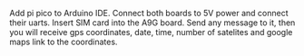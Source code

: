 Add pi pico to Arduino IDE.
Connect both boards to 5V power and connect their uarts.
Insert SIM card into the A9G board.
Send any message to it, then you will receive gps coordinates, date, time, number of satelites and google maps link to the coordinates.
